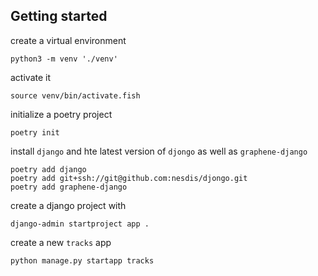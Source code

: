 

## Getting started

create a virtual environment
```shell
python3 -m venv './venv'
```
activate it

```shell
source venv/bin/activate.fish
```
initialize a poetry project

```shell
poetry init
```

install `django` and hte latest version of `djongo` as well as `graphene-django`  

```shell
poetry add django
poetry add git+ssh://git@github.com:nesdis/djongo.git
poetry add graphene-django
```

create a django project with 

```shell
django-admin startproject app .
```

create a new `tracks` app

```shell
python manage.py startapp tracks
```